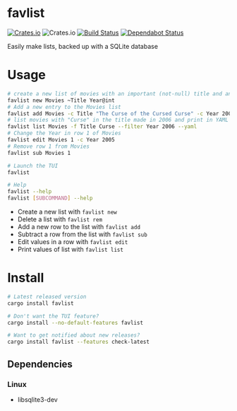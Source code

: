 # favlist
[![Crates.io](https://img.shields.io/crates/v/favlist)](https://crates.io/crates/favlist/)
![Crates.io](https://img.shields.io/crates/d/favlist)
[![Build Status](https://travis-ci.com/spenserblack/favlist.svg?branch=master)](https://travis-ci.com/spenserblack/favlist)
[![Dependabot Status](https://api.dependabot.com/badges/status?host=github&repo=spenserblack/favlist)](https://dependabot.com)

Easily make lists, backed up with a SQLite database

# Usage
```bash
# create a new list of movies with an important (not-null) title and an integer year
favlist new Movies ~Title Year@int
# Add a new entry to the Movies list
favlist add Movies -c Title "The Curse of the Cursed Curse" -c Year 2006
# list movies with "Curse" in the title made in 2006 and print in YAML format
favlist list Movies -f Title Curse --filter Year 2006 --yaml
# Change the Year in row 1 of Movies
favlist edit Movies 1 -c Year 2005
# Remove row 1 from Movies
favlist sub Movies 1

# Launch the TUI
favlist

# Help
favlist --help
favlist [SUBCOMMAND] --help
```
- Create a new list with `favlist new`
- Delete a list with `favlist rem`
- Add a new row to the list with `favlist add`
- Subtract a row from the list with `favlist sub`
- Edit values in a row with `favlist edit`
- Print values of list with `favlist list`

# Install
```bash
# Latest released version
cargo install favlist

# Don't want the TUI feature?
cargo install --no-default-features favlist

# Want to get notified about new releases?
cargo install favlist --features check-latest
```

## Dependencies
### Linux
- libsqlite3-dev
